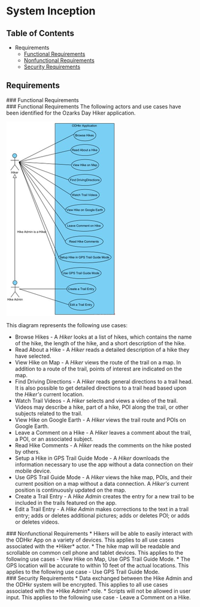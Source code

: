 # System Inception

## Table of Contents
* Requirements
  * [Functional Requirements](#functional-requirements)
  * [Nonfunctional Requirements](#nonfunctional-requirements)
  * [Security Requirements](#security-requirements)

## Requirements

<div name="functional-requirements">
 ### Functional Requirements
</div>
### Functional Requirements
The following actors and use cases have been identified for the Ozarks Day Hiker application.

![image](https://raw.githubusercontent.com/wildharpo/ozarks-day-hiker-app/refs/heads/main/Documents/Diagrams/UseCaseDiagram.jpg)

This diagram represents the following use cases:

* Browse Hikes - A *Hiker* looks at a list of hikes, which contains the name of the hike, the length of the hike, and a short description of the hike.
* Read About a Hike - A *Hiker* reads a detailed description of a hike they have selected.
* View Hike on Map - A *Hiker* views the route of the trail on a map. In addition to a route of the trail, points of interest are indicated on the map.
* Find Driving Directions - A *Hiker* reads general directions to a trail head. It is also possible to get detailed directions to a trail head based upon the *Hiker's* current location.
* Watch Trail Videos - A *Hiker* selects and views a video of the trail. Videos may describe a hike, part of a hike, POI along the trail, or other subjects related to the trail.
* View Hike on Google Earth - A *Hiker* views the trail route and POIs on Google Earth.
* Leave a Comment on a Hike - A *Hiker* leaves a comment about the trail, a POI, or an associated subject.
* Read Hike Comments - A *Hiker* reads the comments on the hike posted by others.
* Setup a Hike in GPS Trail Guide Mode - A *Hiker* downloads the information necessary to use the app without a data connection on their mobile device.
* Use GPS Trail Guide Mode - A *Hiker* views the hike map, POIs, and their current position on a map without a data connection. A *Hiker's* current position is continuously updated on the map.
* Create a Trail Entry - A *Hike Admin* creates the entry for a new trail to be included in the trails featured on the app.
* Edit a Trail Entry - A *Hike Admin* makes corrections to the text in a trail entry; adds or deletes additional pictures; adds or deletes POI; or adds or deletes videos.

<div name="nonfunctional-requirements" />
### Nonfunctional Requirements
* Hikers will be able to easily interact with the ODHkr App on a variety of devices. This applies to all use cases associated with the *Hiker* actor.
* The hike map will be readable and scrollable on common cell phone and tablet devices. This applies to the following use cases - View Hike on Map, Use GPS Trail Guide Mode.
* The GPS location will be accurate to within 10 feet of the actual locations. This applies to the following use case - Use GPS Trail Guide Mode.

<div name="security-requirements" />
### Security Requirements
* Data exchanged between the Hike Admin and the ODHkr system will be encrypted. This applies to all use cases associated with the *Hike Admin* role.
* Scripts will not be allowed in user input. This applies to the following use case - Leave a Comment on a Hike.
